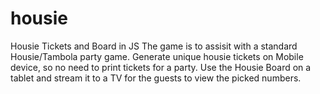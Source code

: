 # housie
Housie Tickets and Board in JS
The game is to assisit with a standard Housie/Tambola party game. 
Generate unique housie tickets on Mobile device, so no need to print tickets for a party. 
Use the Housie Board on a tablet and stream it to a TV for the guests to view the picked numbers.
